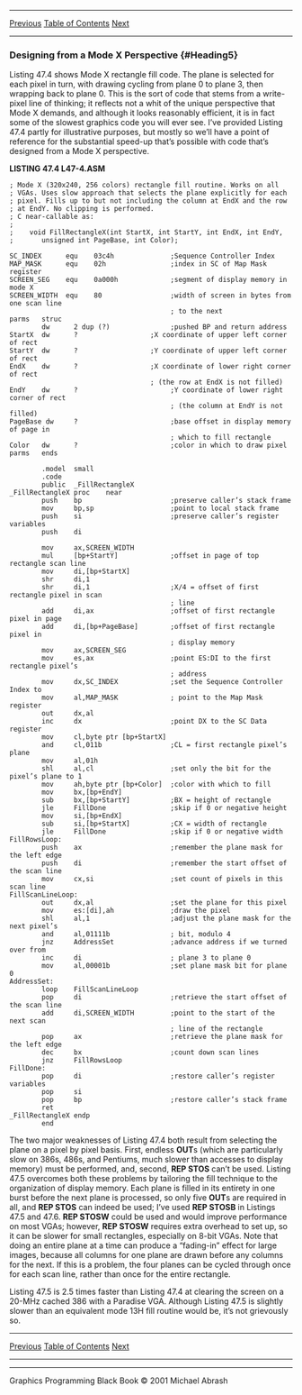   ------------------------ --------------------------------- --------------------
  [Previous](47-03.html)   [Table of Contents](index.html)   [Next](47-05.html)
  ------------------------ --------------------------------- --------------------

### Designing from a Mode X Perspective {#Heading5}

Listing 47.4 shows Mode X rectangle fill code. The plane is selected for
each pixel in turn, with drawing cycling from plane 0 to plane 3, then
wrapping back to plane 0. This is the sort of code that stems from a
write-pixel line of thinking; it reflects not a whit of the unique
perspective that Mode X demands, and although it looks reasonably
efficient, it is in fact some of the slowest graphics code you will ever
see. I’ve provided Listing 47.4 partly for illustrative purposes, but
mostly so we’ll have a point of reference for the substantial speed-up
that’s possible with code that’s designed from a Mode X perspective.

**LISTING 47.4 L47-4.ASM**

    ; Mode X (320x240, 256 colors) rectangle fill routine. Works on all
    ; VGAs. Uses slow approach that selects the plane explicitly for each
    ; pixel. Fills up to but not including the column at EndX and the row
    ; at EndY. No clipping is performed.
    ; C near-callable as:
    ;
    ;    void FillRectangleX(int StartX, int StartY, int EndX, int EndY,
    ;       unsigned int PageBase, int Color);

    SC_INDEX      equ    03c4h              ;Sequence Controller Index
    MAP_MASK      equ    02h                ;index in SC of Map Mask register
    SCREEN_SEG    equ    0a000h             ;segment of display memory in mode X
    SCREEN_WIDTH  equ    80                 ;width of screen in bytes from one scan line
                                            ; to the next
    parms   struc
            dw      2 dup (?)               ;pushed BP and return address
    StartX  dw      ?                  ;X coordinate of upper left corner of rect
    StartY  dw      ?                  ;Y coordinate of upper left corner of rect
    EndX    dw      ?                  ;X coordinate of lower right corner of rect
                                       ; (the row at EndX is not filled)
    EndY    dw      ?                       ;Y coordinate of lower right corner of rect
                                            ; (the column at EndY is not filled)
    PageBase dw     ?                       ;base offset in display memory of page in
                                            ; which to fill rectangle
    Color   dw      ?                       ;color in which to draw pixel
    parms   ends

            .model  small
            .code
            public  _FillRectangleX
    _FillRectangleX proc    near
            push    bp                      ;preserve caller’s stack frame
            mov     bp,sp                   ;point to local stack frame
            push    si                      ;preserve caller’s register variables
            push    di

            mov     ax,SCREEN_WIDTH
            mul     [bp+StartY]             ;offset in page of top rectangle scan line
            mov     di,[bp+StartX]
            shr     di,1
            shr     di,1                    ;X/4 = offset of first rectangle pixel in scan
                                            ; line
            add     di,ax                   ;offset of first rectangle pixel in page
            add     di,[bp+PageBase]        ;offset of first rectangle pixel in
                                            ; display memory
            mov     ax,SCREEN_SEG
            mov     es,ax                   ;point ES:DI to the first rectangle pixel’s
                                            ; address
            mov     dx,SC_INDEX             ;set the Sequence Controller Index to
            mov     al,MAP_MASK             ; point to the Map Mask register
            out     dx,al
            inc     dx                      ;point DX to the SC Data register
            mov     cl,byte ptr [bp+StartX]
            and     cl,011b                 ;CL = first rectangle pixel’s plane
            mov     al,01h
            shl     al,cl                   ;set only the bit for the pixel’s plane to 1
            mov     ah,byte ptr [bp+Color]  ;color with which to fill
            mov     bx,[bp+EndY]
            sub     bx,[bp+StartY]          ;BX = height of rectangle
            jle     FillDone                ;skip if 0 or negative height
            mov     si,[bp+EndX]
            sub     si,[bp+StartX]          ;CX = width of rectangle
            jle     FillDone                ;skip if 0 or negative width
    FillRowsLoop:
            push    ax                      ;remember the plane mask for the left edge
            push    di                      ;remember the start offset of the scan line
            mov     cx,si                   ;set count of pixels in this scan line
    FillScanLineLoop:
            out     dx,al                   ;set the plane for this pixel
            mov     es:[di],ah              ;draw the pixel
            shl     al,1                    ;adjust the plane mask for the next pixel’s
            and     al,01111b               ; bit, modulo 4
            jnz     AddressSet              ;advance address if we turned over from
            inc     di                      ; plane 3 to plane 0
            mov     al,00001b               ;set plane mask bit for plane 0
    AddressSet:
            loop    FillScanLineLoop
            pop     di                      ;retrieve the start offset of the scan line
            add     di,SCREEN_WIDTH         ;point to the start of the next scan
                                            ; line of the rectangle
            pop     ax                      ;retrieve the plane mask for the left edge
            dec     bx                      ;count down scan lines
            jnz     FillRowsLoop
    FillDone:
            pop     di                      ;restore caller’s register variables
            pop     si
            pop     bp                      ;restore caller’s stack frame
            ret
    _FillRectangleX endp
            end

The two major weaknesses of Listing 47.4 both result from selecting the
plane on a pixel by pixel basis. First, endless **OUT**s (which are
particularly slow on 386s, 486s, and Pentiums, much slower than accesses
to display memory) must be performed, and, second, **REP STOS** can’t be
used. Listing 47.5 overcomes both these problems by tailoring the fill
technique to the organization of display memory. Each plane is filled in
its entirety in one burst before the next plane is processed, so only
five **OUT**s are required in all, and **REP STOS** can indeed be used;
I’ve used **REP STOSB** in Listings 47.5 and 47.6. **REP STOSW** could
be used and would improve performance on most VGAs; however, **REP
STOSW** requires extra overhead to set up, so it can be slower for small
rectangles, especially on 8-bit VGAs. Note that doing an entire plane at
a time can produce a “fading-in” effect for large images, because all
columns for one plane are drawn before any columns for the next. If this
is a problem, the four planes can be cycled through once for each scan
line, rather than once for the entire rectangle.

Listing 47.5 is 2.5 times faster than Listing 47.4 at clearing the
screen on a 20-MHz cached 386 with a Paradise VGA. Although Listing 47.5
is slightly slower than an equivalent mode 13H fill routine would be,
it’s not grievously so.

  ------------------------ --------------------------------- --------------------
  [Previous](47-03.html)   [Table of Contents](index.html)   [Next](47-05.html)
  ------------------------ --------------------------------- --------------------

* * * * *

Graphics Programming Black Book © 2001 Michael Abrash
